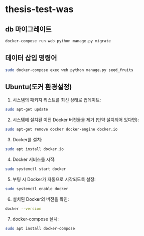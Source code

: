 ﻿# thesis-test-was

## db 마이그레이트
```bash
docker-compose run web python manage.py migrate
```
## 데이터 삽입 명령어
```bash
sudo docker-compose exec web python manage.py seed_fruits
```
## Ubuntu(도커 환경설정)

1. 시스템의 패키지 리스트를 최신 상태로 업데이트:
```bash
sudo apt-get update
```

2. 시스템에 설치된 이전 Docker 버전들을 제거 (만약 설치되어 있다면):
```bash
sudo apt-get remove docker docker-engine docker.io
```

3. Docker를 설치:
```bash
sudo apt install docker.io
```

4. Docker 서비스를 시작:
```bash
sudo systemctl start docker
```

5. 부팅 시 Docker가 자동으로 시작되도록 설정:
```bash
sudo systemctl enable docker
```

6. 설치된 Docker의 버전을 확인:
```bash
docker --version
```

7. docker-compose 설치:
```bash
sudo apt install docker-compose
```
